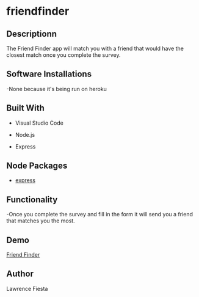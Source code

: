 # friendfinder

## Descriptionn
The Friend Finder app will match you with a friend that would have the closest match once you complete the survey.

## Software Installations

-None because it's being run on heroku

## Built With
- Visual Studio Code

- Node.js

- Express


## Node Packages

- [express](https://www.npmjs.com/package/express)

## Functionality

-Once you complete the survey and fill in the form it will send you a friend that matches you the most.

## Demo
[Friend Finder](https://vimeo.com/347235151)

## Author
Lawrence Fiesta